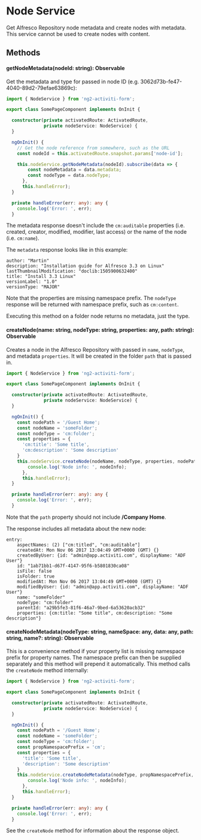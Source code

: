 # Node Service

Get Alfresco Repository node metadata and create nodes with metadata. 
This service cannot be used to create nodes with content.

## Methods

#### getNodeMetadata(nodeId: string): Observable<NodeMetadata>
Get the metadata and type for passed in node ID (e.g. 3062d73b-fe47-4040-89d2-79efae63869c): 

```ts
import { NodeService } from 'ng2-activiti-form';

export class SomePageComponent implements OnInit {

  constructor(private activatedRoute: ActivatedRoute,
              private nodeService: NodeService) {
  }

  ngOnInit() {
    // Get the node reference from somewhere, such as the URL
    const nodeId = this.activatedRoute.snapshot.params['node-id'];

    this.nodeService.getNodeMetadata(nodeId).subscribe(data => {
        const nodeMetadata = data.metadata;
        const nodeType = data.nodeType;
      },
      this.handleError);
  }

  private handleError(err: any): any {
    console.log('Error: ', err);
  }
```

The metadata response doesn't include the `cm:auditable` properties (i.e. created, creator, modified, modifier, last access) 
or the name of the node (i.e. `cm:name`). 

The `metadata` response looks like in this example:

```
author: "Martin"
description: "Installation guide for Alfresco 3.3 on Linux"
lastThumbnailModification: "doclib:1505900632400"
title: "Install 3.3 Linux"
versionLabel: "1.0"
versionType: "MAJOR"
```

Note that the properties are missing namespace prefix. The `nodeType` response will be returned with namespace prefix, 
such as `cm:content`.

Executing this method on a folder node returns no metadata, just the type.

#### createNode(name: string, nodeType: string, properties: any, path: string): Observable<any>
Creates a node in the Alfresco Repository with passed in `name`, `nodeType`, and metadata `properties`.
It will be created in the folder `path` that is passed in. 

```ts
import { NodeService } from 'ng2-activiti-form';

export class SomePageComponent implements OnInit {

  constructor(private activatedRoute: ActivatedRoute,
              private nodeService: NodeService) {
  }

  ngOnInit() {
    const nodePath = '/Guest Home';
    const nodeName = 'someFolder';
    const nodeType = 'cm:folder';
    const properties = {
      'cm:title': 'Some title',
      'cm:description': 'Some description'
    }
    this.nodeService.createNode(nodeName, nodeType, properties, nodePath).subscribe(nodeInfo => {
        console.log('Node info: ', nodeInfo);
      },
      this.handleError);
  }

  private handleError(err: any): any {
    console.log('Error: ', err);
  }
```
Note that the `path` property should not include **/Company Home**.

The response includes all metadata about the new node:

```
entry: 
    aspectNames: (2) ["cm:titled", "cm:auditable"]
    createdAt: Mon Nov 06 2017 13:04:49 GMT+0000 (GMT) {}
    createdByUser: {id: "admin@app.activiti.com", displayName: "ADF User"}
    id: "1ab71bb1-d67f-4147-95f6-b5801830ca08"
    isFile: false
    isFolder: true
    modifiedAt: Mon Nov 06 2017 13:04:49 GMT+0000 (GMT) {}
    modifiedByUser: {id: "admin@app.activiti.com", displayName: "ADF User"}
    name: "someFolder"
    nodeType: "cm:folder"
    parentId: "a29b5fe3-81f6-46a7-9bed-6a53620acb32"
    properties: {cm:title: "Some title", cm:description: "Some description"}
```

#### createNodeMetadata(nodeType: string, nameSpace: any, data: any, path: string, name?: string): Observable<any>
This is a convenience method if your property list is missing namespace prefix for property names. 
The namespace prefix can then be supplied separately and this method will prepend it automatically.
This method calls the `createNode` method internally: 

```ts
import { NodeService } from 'ng2-activiti-form';

export class SomePageComponent implements OnInit {

  constructor(private activatedRoute: ActivatedRoute,
              private nodeService: NodeService) {
  }

  ngOnInit() {
    const nodePath = '/Guest Home';
    const nodeName = 'someFolder';
    const nodeType = 'cm:folder';
    const propNamespacePrefix = 'cm';
    const properties = {
      'title': 'Some title',
      'description': 'Some description'
    }
    this.nodeService.createNodeMetadata(nodeType, propNamespacePrefix, properties, nodePath, nodeName).subscribe(nodeInfo => {
        console.log('Node info: ', nodeInfo);
      },
      this.handleError);
  }

  private handleError(err: any): any {
    console.log('Error: ', err);
  }
```

See the `createNode` method for information about the response object.
 
<!-- seealso start -->

<!-- seealso end -->